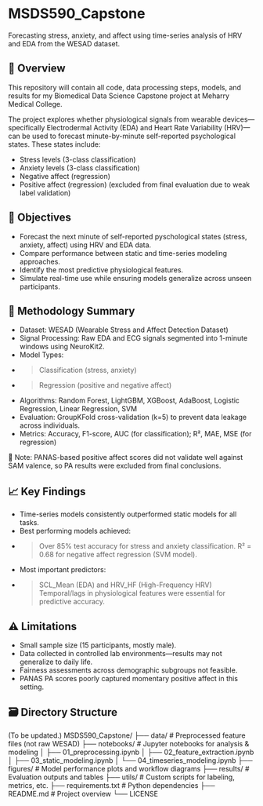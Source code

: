 # MSDS590_Capstone
Forecasting stress, anxiety, and affect using time-series analysis of HRV and EDA from the WESAD dataset.

## 📌 Overview

This repository will contain all code, data processing steps, models, and results for my Biomedical Data Science Capstone project at Meharry Medical College. 

The project explores whether physiological signals from wearable devices—specifically Electrodermal Activity (EDA) and Heart Rate Variability (HRV)—can be used to forecast minute-by-minute self-reported psychological states. These states include:

- Stress levels (3-class classification)
- Anxiety levels (3-class classification)
- Negative affect (regression)
- Positive affect (regression) (excluded from final evaluation due to weak label validation)

## 🎯 Objectives
- Forecast the next minute of self-reported pyschological states (stress, anxiety, affect) using HRV and EDA data.
- Compare performance between static and time-series modeling approaches.
- Identify the most predictive physiological features.
- Simulate real-time use while ensuring models generalize across unseen participants.

## 🔬 Methodology Summary
- Dataset: WESAD (Wearable Stress and Affect Detection Dataset)
- Signal Processing: Raw EDA and ECG signals segmented into 1-minute windows using NeuroKit2.
- Model Types:
- > Classification (stress, anxiety)
- > Regression (positive and negative affect)
- Algorithms: Random Forest, LightGBM, XGBoost, AdaBoost, Logistic Regression, Linear Regression, SVM
- Evaluation: GroupKFold cross-validation (k=5) to prevent data leakage across individuals.
- Metrics: Accuracy, F1-score, AUC (for classification); R², MAE, MSE (for regression)

🔎 Note: PANAS-based positive affect scores did not validate well against SAM valence, so PA results were excluded from final conclusions.
## 📈 Key Findings
- Time-series models consistently outperformed static models for all tasks.
- Best performing models achieved:
- > Over 85% test accuracy for stress and anxiety classification.
  > R² = 0.68 for negative affect regression (SVM model).
- Most important predictors:
- > SCL_Mean (EDA) and HRV_HF (High-Frequency HRV)
  > Temporal/lags in physiological features were essential for predictive accuracy.

## ⚠️ Limitations
- Small sample size (15 participants, mostly male).
- Data collected in controlled lab environments—results may not generalize to daily life.
- Fairness assessments across demographic subgroups not feasible.
- PANAS PA scores poorly captured momentary positive affect in this setting.


## 🗃️ Directory Structure

(To be updated.)
MSDS590_Capstone/
├── data/                         # Preprocessed feature files (not raw WESAD)
├── notebooks/                   # Jupyter notebooks for analysis & modeling
│   ├── 01_preprocessing.ipynb
│   ├── 02_feature_extraction.ipynb
│   ├── 03_static_modeling.ipynb
│   └── 04_timeseries_modeling.ipynb
├── figures/                     # Model performance plots and workflow diagrams
├── results/                     # Evaluation outputs and tables
├── utils/                       # Custom scripts for labeling, metrics, etc.
├── requirements.txt             # Python dependencies
├── README.md                    # Project overview
└── LICENSE



